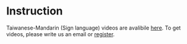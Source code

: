 # Instruction
Taiwanese-Mandarin (Sign language) videos are avalibile [here](https://drive.google.com/drive/folders/1sOCC7eJj_AXlhBSh_jHRY5uR4wxHbwU5). To get videos, please write us an email or [register](https://forms.gle/DbW6z94KuB2ZHWPp8).
